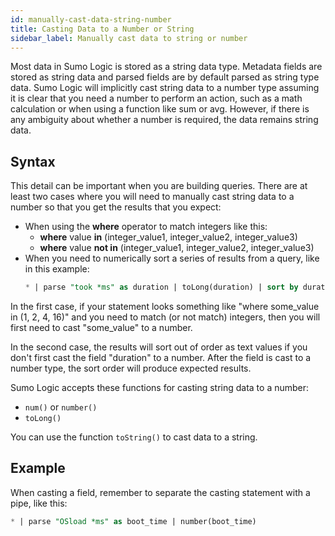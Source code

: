 ```yaml
---
id: manually-cast-data-string-number
title: Casting Data to a Number or String
sidebar_label: Manually cast data to string or number
---
```


Most data in Sumo Logic is stored as a string data type. Metadata fields are stored as string data and parsed fields are by default parsed as string type data. Sumo Logic will implicitly cast string data to a number type assuming it is clear that you need a number to perform an action, such as a math calculation or when using a function like sum or avg. However, if there is any ambiguity about whether a number is required, the data remains string data.

## Syntax

This detail can be important when you are building queries. There are at least two cases where you will need to manually cast string data to a number so that you get the results that you expect:

* When using the **where** operator to match integers like this:
    * **where** value **in** (integer_value1, integer_value2, integer_value3)
    * **where** value **not in** (integer_value1, integer_value2, integer_value3)
* When you need to numerically sort a series of results from a query, like in this example:
  ```sql
  * | parse "took *ms" as duration | toLong(duration) | sort by duration
  ```

In the first case, if your statement looks something like "where some_value in (1, 2, 4, 16)" and you need to match (or not match) integers, then you will first need to cast "some_value" to a number.

In the second case, the results will sort out of order as text values if you don't first cast the field "duration" to a number. After the field is cast to a number type, the sort order will produce expected results.

Sumo Logic accepts these functions for casting string data to a number:

* `num()` or `number()`
* `toLong()`

You can use the function `toString()` to cast data to a string.

## Example

When casting a field, remember to separate the casting statement with a pipe, like this:

```sql
* | parse "OSload *ms" as boot_time | number(boot_time)
```
